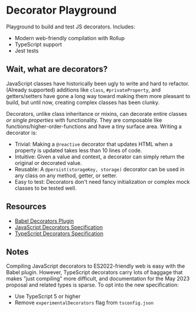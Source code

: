 # Decorator Playground

Playground to build and test JS decorators. Includes:

- Modern web-friendly compilation with Rollup
- TypeScript support
- Jest tests

## Wait, what are decorators?

JavaScript classes have historically been ugly to write and hard to refactor. (Already supported) additions like `class`, `#privateProperty`, and getters/setters have gone a long way toward making them more pleasant to build, but until now, creating complex classes has been clunky.

Decorators, unlike class inheritance or mixins, can decorate entire classes _or single properties_ with functionality. They are composable like functions/higher-order-functions and have a tiny surface area. Writing a decorator is:

- Trivial: Making a `@reactive` decorator that updates HTML when a property is updated takes less than 10 lines of code.
- Intuitive: Given a value and context, a decorator can simply return the original or decorated value.
- Reusable: A `@persist(storageKey, storage)` decorator can be used in any class on any method, getter, or setter.
- Easy to test: Decorators don't need fancy initialization or complex mock classes to be tested well.

## Resources

- [Babel Decorators Plugin](https://babeljs.io/docs/babel-plugin-proposal-decorators)
- [JavaScript Decorators Specification](https://github.com/tc39/proposal-decorators)
- [TypeScript Decorators Specification](https://devblogs.microsoft.com/typescript/announcing-typescript-5-0/#decorators)

## Notes

Compiling JavaScript decorators to ES2022-friendly web is easy with the Babel plugin. However, TypeScript decorators carry lots of baggage that makes "just compiling" more difficult, and documentation for the May 2023 proposal and related types is sparse. To opt into the new specification:

- Use TypeScript 5 or higher
- Remove `experimentalDecorators` flag from `tsconfig.json`
